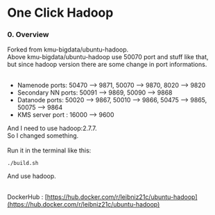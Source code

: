 # One Click Hadoop

### 0. Overview
Forked from kmu-bigdata/ubuntu-hadoop.<br>
Above kmu-bigdata/ubuntu-hadoop use 50070 port and stuff like that, <br>
but since hadoop version there are some change in port informations. <br>
<br>
- Namenode ports: 50470 --> 9871, 50070 --> 9870, 8020 --> 9820
- Secondary NN ports: 50091 --> 9869, 50090 --> 9868
- Datanode ports: 50020 --> 9867, 50010 --> 9866, 50475 --> 9865, 50075 --> 9864
- KMS server port : 16000 --> 9600

And I need to use hadoop:2.7.7. <br>
So I changed something. <br>
<br>
Run it in the terminal like this:
```
./build.sh
```
And use hadoop.<br><br>

DockerHub : [https://hub.docker.com/r/leibniz21c/ubuntu-hadoop](https://hub.docker.com/r/leibniz21c/ubuntu-hadoop)
